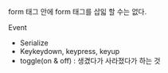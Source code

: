 

form 태그 안에 form 태그를 삽읿 할 수는 없다.


Event

- Serialize
- Keykeydown, keypress, keyup
- toggle(on & off) : 생겼다가 사라졌다가 하는 것 